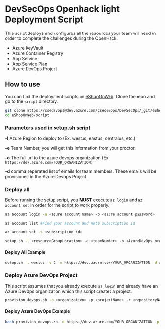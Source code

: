 # DevSecOps Openhack light Deployment Script

This script deploys and configures all the resources your team will need in order to complete the challenges during the OpenHack.

* Azure KeyVault
* Azure Container Registry
* App Service
* App Service Plan
* Azure DevOps Project

## How to use

You can find the deployment scripts on [eShopOnWeb](https://dev.azure.com/csedevops/DevSecOps/_git/eShopOnWeb?path=%2Fscript&version=GBmaster).
Clone the repo and go to the `script` directory.

```bash
git clone https://csedevops@dev.azure.com/csedevops/DevSecOps/_git/eShopOnWeb
cd eShopOnWeb/script
```

### Parameters used in setup.sh script

**-l** Azure Region to deploy to (Ex. westus, eastus, centralus, etc.)

**-e** Team Number, you will get this information from your proctor.

**-o** The full url to the azure devops organization (Ex. `https://dev.azure.com/YOUR_ORGANIZATION)`

**-d** comma seperated list of emails for team members.  These emails will be provisioned in the Azure Devops Project.

### Deploy all

Before running the setup script, you **MUST** execute ```az login``` and ```az account set``` in order for the script to work properly.

```bash
az account login -u <azure account name> -p <azure account password>

az account list #Find your account and note subscription id

az account set -s <subscription id>

setup.sh -l <resourceGroupLocation> -e <teamNumber> -o <AzureDevOps organization> -d <Azure DevOps UserEmails>
```

#### Deploy All Example

```bash
setup.sh -l westus -e 1 -o https://dev.azure.com/YOUR_ORGANIZATION -d abc@microsoft.com,def@microsoft.com
```

### Deploy Azure DevOps Project

This script assumes that you already execute `az login` and already have an Azure DevOps organization which this script creates a project.

```bash
provision_devops.sh -o <organization> -p <projectName> -r <repositoryName> -t <templateGitHubProject> -u <userEmails> -a <acrName>
```

#### Deploy Azure DevOps Example

```bash
bash provision_devops.sh -o https://dev.azure.com/YOUR_ORGANIZATION -p removethis -r eShopOnWeb -t https://github.com/rguthriemsft/eShopOnWeb -u abc@microsoft.com,def@microsoft.com -a tsushi05acr
```
